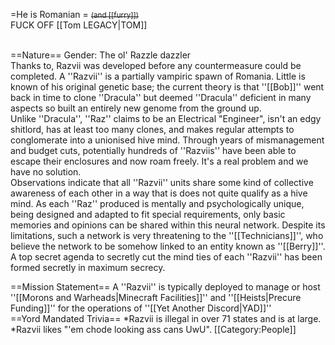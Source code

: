 =He is Romanian =
<s><small>(and [[furry]])</small></s><br />
FUCK OFF [[Tom LEGACY|TOM]]

<br />
==Nature==
Gender: The ol' Razzle dazzler
<br/>
Thanks to, Razvii was developed before any countermeasure could be completed. A ''Razvii'' is a partially vampiric spawn of Romania. Little is known of his original genetic base; the current theory is that ''[[Bob]]'' went back in time to clone ''Dracula'' but deemed ''Dracula'' deficient in many aspects so built an entirely new genome from the ground up.
<br />
Unlike ''Dracula'', ''Raz'' claims to be an Electrical "Engineer", isn't an edgy shitlord, has at least too many clones, and makes regular attempts to conglomerate into a unionised hive mind. Through years of mismanagement and budget cuts, potentially hundreds of ''Razviis'' have been able to escape their enclosures and now roam freely. It's a real problem and we have no solution.
<br />
Observations indicate that all ''Razvii'' units share some kind of collective awareness of each other in a way that is does not quite qualify as a hive mind. As each ''Raz'' produced is mentally and psychologically unique, being designed and adapted to fit special requirements, only basic memories and opinions can be shared within this neural network. Despite its limitations, such a network is very threatening to the ''[[Technicians]]'', who believe the network to be somehow linked to an entity known as ''[[Berry]]''. A top secret agenda to secretly cut the mind ties of each ''Razvii'' has been formed secretly in maximum secrecy.

==Mission Statement==
A ''Razvii'' is typically deployed to manage or host ''[[Morons and Warheads|Minecraft Facilities]]'' and ''[[Heists|Precure Funding]]'' for the operations of ''[[Yet Another Discord|YAD]]''
<br />
==Yord Mandated Trivia==
*Razvii is illegal in over 71 states and is at large.
*Razvii likes "'em chode looking ass cans UwU".
[[Category:People]]
